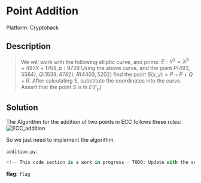 # Point Addition

Platform: Cryptohack

## Description

> We will work with the following elliptic curve, and prime: $E: Y^{2}=X^{3}+497X+1768, p:9739$
> Using the above curve, and the point $P(493, 5564)$, $Q(1539,4742)$, $R(4403,5202)$ find the point $S(x,y) = P + P + Q + R$.
> After calculating S, substitute the coordinates into the curve. Assert that the point $S$ is in $E(F_{p})$

## Solution

The Algorithm for the addition of two points in ECC follows these rules:
![ECC_addition](https://github.com/wildanwalidany/CryptoCTF-Writeups/assets/74038077/afc555fa-1b4a-45c3-8aed-ea06210bf4f4)

So we just need to implement the algorithm.

`addition.py`:

```python
<!-- This code section is a work in progress - TODO: Update with the solucion -->
```

**flag:** `flag`
